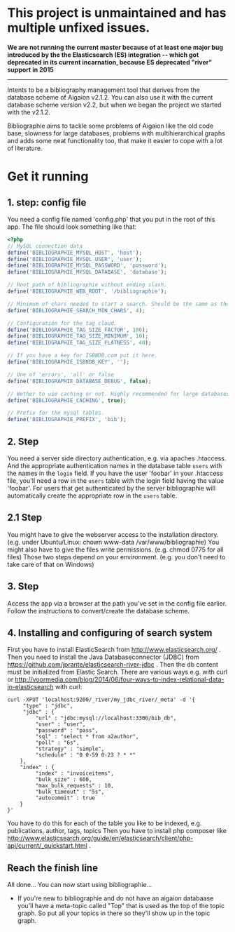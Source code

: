 # This project is unmaintained and has multiple unfixed issues.
**We are not running the current master because of at least one major bug introduced by the 
the Elasticsearch (ES) integration
-- which got deprecated in its current incarnation, because ES deprecated "river" support in 2015**

-----------------------------------------------------------------------------------------------------------------------------
Intents to be a bibliography management tool that derives from the database scheme of Aigaion v2.1.2.
You can also use it with the current database scheme version v2.2, but when we began the project we started with the v2.1.2.

Bibliographie aims to tackle some problems of Aigaion like the old code base, slowness for large databases, problems with multihierarchical graphs and adds some neat functionality too, that make it easier to cope with a lot of literature.

# Get it running #
## 1. step: config file ##

You need a config file named 'config.php' that you put in the root of this app. The file should look something like that:

```php
<?php
// MySQL connection data
define('BIBLIOGRAPHIE_MYSQL_HOST', 'host');
define('BIBLIOGRAPHIE_MYSQL_USER', 'user');
define('BIBLIOGRAPHIE_MYSQL_PASSWORD', 'password');
define('BIBLIOGRAPHIE_MYSQL_DATABASE', 'database');

// Root path of bibliographie without ending slash.
define('BIBLIOGRAPHIE_WEB_ROOT', '/bibliographie');

// Minimum of chars needed to start a search. Should be the same as the minimum length of MySQL fulltext index length.
define('BIBLIOGRAPHIE_SEARCH_MIN_CHARS', 4);

// Configuration for the tag cloud.
define('BIBLIOGRAPHIE_TAG_SIZE_FACTOR', 100);
define('BIBLIOGRAPHIE_TAG_SIZE_MINIMUM', 10);
define('BIBLIOGRAPHIE_TAG_SIZE_FLATNESS', 40);

// If you have a key for ISBNDB.com put it here.
define('BIBLIOGRAPHIE_ISBNDB_KEY', '');

// One of 'errors', 'all' or false
define('BIBLIOGRAPHIE_DATABASE_DEBUG', false);

// Wether to use caching or not. Highly recommended for large databases.
define('BIBLIOGRAPHIE_CACHING', true);

// Prefix for the mysql tables.
define('BIBLIOGRAPHIE_PREFIX', 'bib');
```

## 2. Step ##

You need a server side directory authentication, e.g. via apaches .htaccess. And the appropriate authentication names in the database table `users` with the names in the `login` field.
If you have the user 'foobar' in your .htaccess file, you'll need a row in the `users` table with the login field having the value 'foobar'.
For users that get authenticated by the server bibliographie will automatically create the appropriate row in the `users` table.

## 2.1 Step ##

You might have to give the webserver access to the installation directory. (e.g. under Ubuntu/Linux: chown www-data /var/www/bibliographie)
You might also have to give the files write permissions. (e.g. chmod 0775 for all files)
Those two steps depend on your environment. (e.g. you don't need to take care of that on Windows)

## 3. Step ##

Access the app via a browser at the path you've set in the config file earlier. Follow the instructions to convert/create the database scheme.

## 4. Installing and configuring of search system ##

First you have to install ElasticSearch from http://www.elasticsearch.org/ . Then you need to install the Java Databaseconnector (JDBC) from https://github.com/jprante/elasticsearch-river-jdbc . Then the db content must be initialized from Elastic Search. There are various ways e.g. with curl or http://voormedia.com/blog/2014/06/four-ways-to-index-relational-data-in-elasticsearch
with curl:
```
curl -XPUT 'localhost:9200/_river/my_jdbc_river/_meta' -d '{
     "type" : "jdbc",
     "jdbc" : {
         "url" : "jdbc:mysql://localhost:3306/bib_db",
         "user" : "user",
         "password" : "pass",
         "sql" : "select * from a2author",
    	 "poll" : "6s",
    	 "strategy" : "simple",
	     "schedule" : "0 0-59 0-23 ? * *"
    },
    "index" : {
         "index" : "invoiceitems",
         "bulk_size" : 600,
         "max_bulk_requests" : 10,
         "bulk_timeout" : "5s",
         "autocommit" : true
    }
}'
```
You have to do this for each of the table you like to be indexed, e.g. publications, author, tags, topics
Then you have to install php composer like http://www.elasticsearch.org/guide/en/elasticsearch/client/php-api/current/_quickstart.html .



## Reach the finish line ##

All done... You can now start using bibliographie...

* If you're new to bibliographie and do not have an aigaion databaase you'll have a meta-topic called "Top" that is used as the top of the topic graph.
So put all your topics in there so they'll show up in the topic graph.
